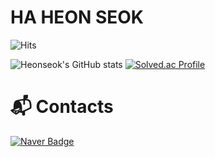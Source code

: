 #  HA HEON SEOK 

![Hits](https://hits.seeyoufarm.com/api/count/incr/badge.svg?url=https%3A%2F%2Fgithub.com%2Fkim-soohyeon&count_bg=%23FFDAC7&title_bg=%23FFADAD&icon=&icon_color=%23E7E7E7&title=hits&edge_flat=false)

![Heonseok's GitHub stats](https://github-readme-stats.vercel.app/api?username=rickyhi99&show_icons=true&theme=radical)
[![Solved.ac Profile](http://mazassumnida.wtf/api/v2/generate_badge?boj=rickyhi)](https://solved.ac/rickyhi/)

 
# :mailbox_with_mail: Contacts
[![Naver Badge](https://img.shields.io/badge/Naver-03C75A?style=flat-square&logo=Naver&logoColor=white&link=mailto:rickyhi99@naver.com)](mailto:rickyhi99@naver.com)


